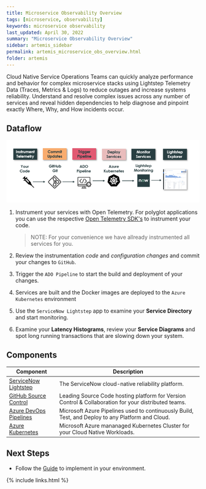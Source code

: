 ```yaml
---
title: Microservice Observability Overview
tags: [microservice, observability]
keywords: microservice observability
last_updated: April 30, 2022
summary: "Microservice Observability Overview"
sidebar: artemis_sidebar
permalink: artemis_microservice_obs_overview.html
folder: artemis
---
```


Cloud Native Service Operations Teams can quickly analyze performance and behavior for complex microservice stacks using Lightstep Telemetry Data (Traces, Metrics & Logs) to  reduce outages and increase systems reliability. Understand and resolve complex issues across any number of services and reveal hidden dependencies to help diagnose and pinpoint exactly Where, Why, and How incidents occur.

## Dataflow

![Dataflow](images/lightstep_obs.png)

1. Instrument your services with Open Telemetry. For polyglot applications you can use the respective [Open Telemetry SDK's](https://opentelemetry.io/docs/instrumentation/) to instrument your code. 

    > NOTE: For your convenience we have allready instrumented all services for you.

1. Review the instrumentation *code* and *configuration changes* and commit your changes to `GitHub`.

1. Trigger the `ADO Pipeline` to start the build and deployment of your changes. 

1. Services are built and the Docker images are deployed to the `Azure Kubernetes` environment

1. Use the `ServiceNow Lightstep` app to examine your **Service Directory** and start monitoring.

1. Examine your **Latency Histograms**, review your **Service Diagrams** and spot long running transactions that are slowing down your system.


## Components

| Component | Description |
|-----------|-------------|
| [ServiceNow Lightstep](https://lightstep.com/) | The ServiceNow cloud-native reliability platform.|
| [GitHub Source Control](https://github.com) | Leading Source Code hosting platform for Version Control & Collaboration for your distributed teams.|
| [Azure DevOps Pipelines](https://azure.microsoft.com/en-us/services/devops/pipelines/) | Microsoft Azure Pipelines used to continuously Build, Test, and Deploy to any Platform and Cloud.|
| [Azure Kubernetes](https://docs.microsoft.com/en-us/azure/aks/intro-kubernetes) | Microsoft Azure mananaged Kubernetes Cluster for your Cloud Native Workloads.|

## Next Steps

* Follow the [Guide](artemis_microservice_obs_guide.html) to implement in your environment.

{% include links.html %}